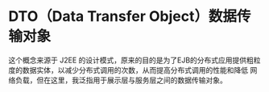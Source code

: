 # DTO（Data Transfer Object）数据传输对象

这个概念来源于 J2EE 的设计模式，原来的目的是为了EJB的分布式应用提供粗粒度的数据实体，以减少分布式调用的次数，从而提高分布式调用的性能和降低
网络负载，但在这里，我泛指用于展示层与服务层之间的数据传输对象。